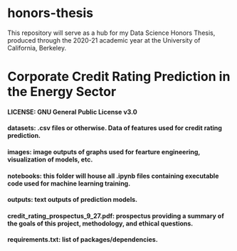# honors-thesis

This repository will serve as a hub for my Data Science Honors Thesis, produced
through the 2020-21 academic year at the University of California, Berkeley.

# Corporate Credit Rating Prediction in the Energy Sector  

#### LICENSE: GNU General Public License v3.0

#### datasets: .csv files or otherwise. Data of features used for credit rating prediction.

#### images: image outputs of graphs used for fearture engineering, visualization of models, etc.

#### notebooks: this folder will house all .ipynb files containing executable code used for machine learning training.

#### outputs: text outputs of prediction models.

#### credit_rating_prospectus_9_27.pdf: prospectus providing a summary of the goals of this project, methodology, and ethical questions.

#### requirements.txt: list of packages/dependencies.   
